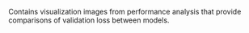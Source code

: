 Contains visualization images from performance analysis that provide comparisons of validation loss between models.
